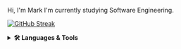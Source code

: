 Hi, I'm Mark
I'm currently studying Software Engineering.

[![GitHub Streak](http://github-readme-streak-stats.herokuapp.com?user=Mark-Randria&theme=tokyonight&hide_border=true&date_format=M%20j%5B%2C%20Y%5D)](https://git.io/streak-stats)

<details>
    <summary><b>🛠️ Languages & Tools</b></summary><br/>
    <code><img width="10%" src="https://cdn.jsdelivr.net/gh/devicons/devicon/icons/html5/html5-original.svg" /></code>
    <code><img width="10%" src="https://cdn.jsdelivr.net/gh/devicons/devicon/icons/css3/css3-original.svg" /></code>
    <code><img width="10%" src="https://cdn.jsdelivr.net/gh/devicons/devicon/icons/javascript/javascript-original.svg" /></code>
    <code><img width="10%" src="https://cdn.jsdelivr.net/gh/devicons/devicon/icons/typescript/typescript-original.svg" /></code>
    <code><img width="10%" src="https://cdn.jsdelivr.net/gh/devicons/devicon/icons/react/react-original.svg" /></code>
    <code><img width="10%" src="https://cdn.jsdelivr.net/gh/devicons/devicon/icons/nextjs/nextjs-original-wordmark.svg"/></code>
    <code><img width="10%" src="https://cdn.jsdelivr.net/gh/devicons/devicon/icons/materialui/materialui-original.svg"/></code>
    <code><img width="10%" src="https://cdn.jsdelivr.net/gh/devicons/devicon/icons/nodejs/nodejs-original-wordmark.svg"/></code>
    <code><img width="10%" src="https://cdn.jsdelivr.net/gh/devicons/devicon/icons/mysql/mysql-original.svg"/></code>
    <code><img width="10%" src="https://cdn.jsdelivr.net/gh/devicons/devicon/icons/git/git-original.svg"/></code>
</details>

